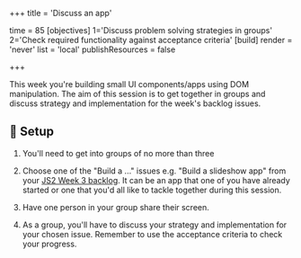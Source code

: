 +++
title = 'Discuss an app'

time = 85
[objectives]
1='Discuss problem solving strategies in groups'
2='Check required functionality against acceptance criteria'
[build]
  render = 'never'
  list = 'local'
  publishResources = false

+++

This week you're building small UI components/apps using DOM manipulation. The aim of this session is to get together in groups and discuss strategy and implementation for the week's backlog issues.

## 🧰 Setup

1. You'll need to get into groups of no more than three

2. Choose one of the "Build a ..." issues e.g. "Build a slideshow app" from your [JS2 Week 3 backlog](https://curriculum.codeyourfuture.io/js2/sprints/3/backlog/). It can be an app that one of you have already started or one that you'd all like to tackle together during this session.

3. Have one person in your group share their screen.

4. As a group, you'll have to discuss your strategy and implementation for your chosen issue. Remember to use the acceptance criteria to check your progress.
